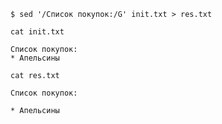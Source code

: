     $ sed '/Список покупок:/G' init.txt > res.txt

    cat init.txt

    Список покупок:
    * Апельсины
    
    cat res.txt 

    Список покупок:

    * Апельсины

<!-- [see simbol_class](/REPOBARE/_repo/NBash/.arb/man/symbol_class.ram/.grot/exam.man) -->